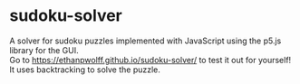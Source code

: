 # sudoku-solver
A solver for sudoku puzzles implemented with JavaScript using the p5.js library for the GUI.\
Go to https://ethanpwolff.github.io/sudoku-solver/ to test it out for yourself!\
It uses backtracking to solve the puzzle.
